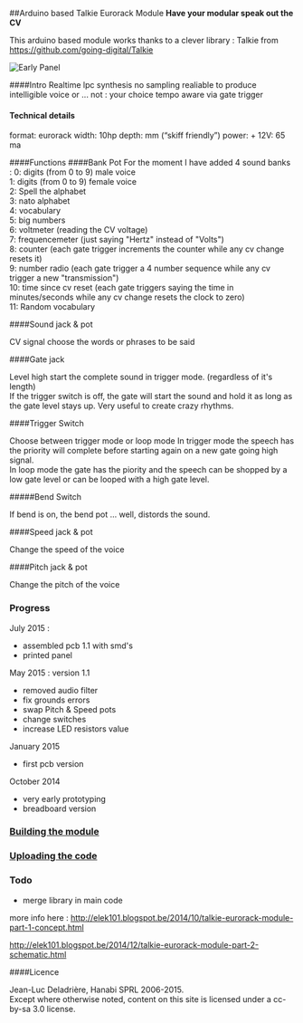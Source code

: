 ##Arduino based Talkie Eurorack Module 
**Have your modular speak out the CV**  

This arduino based module works thanks to a clever library : Talkie from https://github.com/going-digital/Talkie 


![Early Panel](https://raw.githubusercontent.com/deladriere/euro-modules/master/Talko/Img/TALKO_1_1.png)


####Intro 
Realtime lpc synthesis
no sampling 
realiable to produce intelligible voice or ... not : your choice
tempo aware via gate trigger

#### Technical details

format: eurorack
width:	10hp
depth: mm (“skiff friendly”)
power: + 12V:  65 ma

####Functions
####Bank Pot
For the moment I have added 4 sound banks :
0: digits (from 0 to 9) male voice  
1: digits (from 0 to 9) female voice  
2: Spell the alphabet  
3: nato alphabet  
4: vocabulary  
5: big numbers  
6: voltmeter (reading the CV voltage)  
7: frequencemeter (just saying "Hertz" instead of "Volts")  
8: counter (each gate trigger increments the counter while any cv change resets it)  
9: number radio (each gate trigger a 4 number sequence while any cv trigger a new "transmission")  
10: time since cv reset  (each gate triggers saying the time in minutes/seconds while any cv change resets the clock to zero)  
11: Random vocabulary


####Sound jack & pot

CV signal choose the words or phrases to be said

####Gate jack

Level high start the complete sound in trigger mode. (regardless of it's length)  
If the trigger switch is off, the gate will start the sound and hold it as long as the gate level stays up. Very useful to create crazy rhythms.


####Trigger Switch

Choose between trigger mode or loop mode
In trigger mode the speech has the priority will complete before starting again on a new gate going high signal.  
In loop mode the gate has the piority and the speech can be shopped by a low gate level or can be looped with a high gate level.  

#####Bend Switch

If bend is on, the bend pot ... well, distords the sound.

####Speed jack & pot

Change the speed of the voice

####Pitch jack & pot

Change the pitch of the voice

### Progress

July 2015 : 

- assembled pcb 1.1 with smd's
- printed panel

May 2015 : version 1.1

- removed audio filter 
- fix grounds errors
- swap Pitch & Speed pots 
- change switches 
- increase LED resistors value

January 2015
- first pcb version

October 2014 
- very early prototyping
- breadboard version


### [Building the module](https://github.com/deladriere/euro-modules/wiki/Assemble-Talko)
### [Uploading the code](https://github.com/deladriere/euro-modules/wiki/Install-Talko)


### Todo

- merge library in main code 


more info here : http://elek101.blogspot.be/2014/10/talkie-eurorack-module-part-1-concept.html

http://elek101.blogspot.be/2014/12/talkie-eurorack-module-part-2-schematic.html

####Licence

Jean-Luc Deladrière, Hanabi SPRL 2006-2015.  
Except where otherwise noted, content on this site is licensed under a cc-by-sa 3.0 license.


